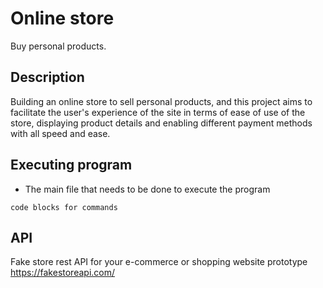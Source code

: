 # Online store 

Buy personal products.

## Description

Building an online store to sell personal products, and this project aims to facilitate the user's experience of the site in terms of ease of use of the store, displaying product details and enabling different payment methods with all speed and ease.

## Executing program

* The main file that needs to be done to execute the program

```
code blocks for commands
```

## API

Fake store rest API for your e-commerce or shopping website prototype
https://fakestoreapi.com/




 
 
